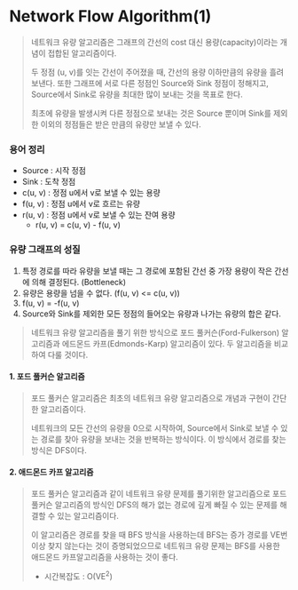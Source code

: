 # Network Flow Algorithm(1)

> 네트워크 유량 알고리즘은 그래프의 간선의 cost 대신 용량(capacity)이라는 개념이 접합된 알고리즘이다. 
>
> 두  정점 (u, v)를 잇는 간선이 주어졌을 때, 간선의 용량 이하만큼의 유량을 흘려보낸다. 또한 그래프에 서로 다른 정점인 Source와 Sink 정점이 정해지고, Source에서 Sink로 유량을 최대한 많이 보내는 것을 목표로 한다. 
>
> 최초에 유량을 발생시켜 다른 정점으로 보내는 것은 Source 뿐이며 Sink를 제외한 이외의 정점들은 받은 만큼의 유량만 보낼 수 있다.

### 용어 정리

* Source : 시작 정점
* Sink : 도착 정점
* c(u, v) : 정점 u에서 v로 보낼 수 있는 용량
* f(u, v) : 정점 u에서 v로 흐르는 유량
* r(u, v) : 정점 u에서 v로 보낼 수 있는 잔여 용량  
  * r(u, v) = c(u, v) - f(u, v)

### 유량 그래프의 성질

1. 특정 경로를 따라 유량을 보낼 때는 그 경로에 포함된 간선 중 가장 용량이 작은 간선에 의해 결정된다. (Bottleneck)
2. 유량은 용량을 넘을 수 없다. (f(u, v) <= c(u, v))
3. f(u, v) = -f(u, v) 
4. Source와 Sink를 제외한 모든 정점의 들어오는 유량과 나가는 유량의 합은 같다.



> 네트워크 유량 알고리즘을 풀기 위한 방식으로 포드 풀커슨(Ford-Fulkerson) 알고리즘과 에드몬드 카프(Edmonds-Karp) 알고리즘이 있다. 두 알고리즘을 비교하여 다룰 것이다.

#### 1. 포드 풀커슨 알고리즘

> 포드 풀커슨 알고리즘은 최초의 네트워크 유량 알고리즘으로 개념과 구현이 간단한 알고리즘이다.
>
> 네트워크의 모든 간선의 유량을 0으로 시작하여, Source에서 Sink로 보낼 수 있는 경로를 찾아 유량을 보내는 것을 반복하는 방식이다. 이 방식에서 경로를 찾는 방식은 DFS이다.



#### 2. 애드몬드 카프 알고리즘

> 포드 풀커슨 알고리즘과 같이 네트워크 유량 문제를 풀기위한 알고리즘으로 포드 풀커슨 알고리즘의 방식인 DFS의 해가 없는 경로에 깊게 빠질 수 있는 문제를 해결할 수 있는 알고리즘이다.
>
> 이 알고리즘은 경로를 찾을 때 BFS 방식을 사용하는데 BFS는 증가 경로를 VE번 이상 찾지 않는다는 것이 증명되었으므로 네트워크 유량 문제는 BFS를 사용한 애드몬드 카프알고리즘을 사용하는 것이 좋다.
>
> * 시간복잡도 : O(VE<sup>2</sup>)

